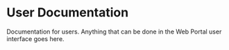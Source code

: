# User Documentation
Documentation for users. Anything that can be done in the Web Portal user interface goes here.
